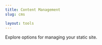 ```yaml
---
title: Content Management
slug: cms

layout: tools
---
```


Explore options for managing your static site.
